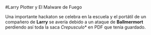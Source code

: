 #Larry Plotter y El Malware de Fuego

Una importante hackaton se celebra en la escuela y el portátil de un compañero de **Larry** se avería debido a un ataque de **Ballmermort** perdiendo así toda la saca *Crepusculo** en PDF que tenía guardado.

